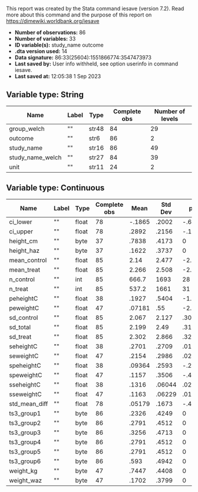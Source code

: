 This report was created by the Stata command iesave (version 7.2). Read more about this command and the purpose of this report on https://dimewiki.worldbank.org/iesave

- **Number of observations:** 86
- **Number of variables:** 33
- **ID variable(s):** study_name outcome
- **.dta version used:** 14
- **Data signature:** 86:33(25604):1551866774:3547473973
- **Last saved by:** User info withheld, see option userinfo in command iesave.
- **Last saved at:** 12:05:38 1 Sep 2023

## Variable type: String

| Name | Label | Type | Complete obs | Number of levels |
|---|---|---|---|---|
| group_welch | "" | str48 | 84 | 29 |
| outcome | "" | str6 | 86 | 2 |
| study_name | "" | str16 | 86 | 49 |
| study_name_welch | "" | str27 | 84 | 39 |
| unit | "" | str11 | 24 | 2 |

## Variable type: Continuous

| Name | Label | Type | Complete obs | Mean | Std Dev | p0 | p25 | p50 | p75 | p100 |
|---|---|---|---|---|---|---|---|---|---|---|
| ci_lower | "" | float | 78 | -.1865 | .2002 | -.66 | -.34 | -.15 | -.06 | .44 |
| ci_upper | "" | float | 78 | .2892 | .2156 | -.15 | .13 | .25 | .4 | 1.03 |
| height_cm | "" | byte | 37 | .7838 | .4173 | 0 | 1 | 1 | 1 | 1 |
| height_haz | "" | byte | 37 | .1622 | .3737 | 0 | 0 | 0 | 0 | 1 |
| mean_control | "" | float | 85 | 2.14 | 2.477 | -2.058 | .08 | 1.92 | 2.87 | 10.65 |
| mean_treat | "" | float | 85 | 2.266 | 2.508 | -2.23 | .11 | 1.93 | 3.22 | 10.71 |
| n_control | "" | int | 85 | 666.7 | 1693 | 28 | 74 | 117 | 440 | 13055 |
| n_treat | "" | int | 85 | 537.2 | 1661 | 31 | 78 | 123 | 576 | 14940 |
| peheightC | "" | float | 38 | .1927 | .5404 | -1.24 | 0 | .075 | .2411 | 2.4 |
| peweightC | "" | float | 47 | .07181 | .55 | -2.3 | -.01 | .03 | .2 | 1.4 |
| sd_control | "" | float | 85 | 2.067 | 2.127 | .309 | .7471 | 1.34 | 2.33 | 10.88 |
| sd_total | "" | float | 85 | 2.199 | 2.49 | .3166 | .7471 | 1.383 | 2.372 | 13.2 |
| sd_treat | "" | float | 85 | 2.302 | 2.866 | .324 | .7156 | 1.36 | 2.4 | 15.9 |
| seheightC | "" | float | 38 | .2701 | .2709 | .01763 | .08621 | .1557 | .4393 | 1.069 |
| seweightC | "" | float | 47 | .2154 | .2986 | .02072 | .08561 | .1233 | .2163 | 1.537 |
| speheightC | "" | float | 38 | .09364 | .2593 | -.2893 | 0 | .05405 | .1215 | 1.258 |
| speweightC | "" | float | 47 | .1157 | .3506 | -.4082 | -.01358 | .04191 | .09698 | 1.704 |
| sseheightC | "" | float | 38 | .1316 | .06044 | .02548 | .08032 | .1456 | .1674 | .2463 |
| sseweightC | "" | float | 47 | .1163 | .06229 | .01198 | .05352 | .1265 | .1623 | .2607 |
| std_mean_diff | "" | float | 78 | .05179 | .1673 | -.41 | -.01 | .04 | .1 | .73 |
| ts3_group1 | "" | byte | 86 | .2326 | .4249 | 0 | 0 | 0 | 0 | 1 |
| ts3_group2 | "" | byte | 86 | .2791 | .4512 | 0 | 0 | 0 | 1 | 1 |
| ts3_group3 | "" | byte | 86 | .3256 | .4713 | 0 | 0 | 0 | 1 | 1 |
| ts3_group4 | "" | byte | 86 | .2791 | .4512 | 0 | 0 | 0 | 1 | 1 |
| ts3_group5 | "" | byte | 86 | .2791 | .4512 | 0 | 0 | 0 | 1 | 1 |
| ts3_group6 | "" | byte | 86 | .593 | .4942 | 0 | 0 | 1 | 1 | 1 |
| weight_kg | "" | byte | 47 | .7447 | .4408 | 0 | 0 | 1 | 1 | 1 |
| weight_waz | "" | byte | 47 | .1702 | .3799 | 0 | 0 | 0 | 0 | 1 |

